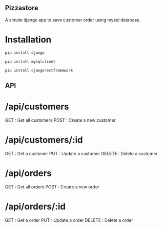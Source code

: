 ## Pizzastore

A simple django app to save customer order using mysql database.

# Installation
````bash
pip install django
````
````bash
pip install mysqlclient
````

````bash
pip install djangorestframework
````
## API

# /api/customers

GET : Get all customers
POST : Create a new customer

# /api/customers/:id
GET : Get a customer
PUT : Update a customer
DELETE : Delete a customer


# /api/orders

GET : Get all orders
POST : Create a new order

# /api/orders/:id
GET : Get a order
PUT : Update a order
DELETE : Delete a order

